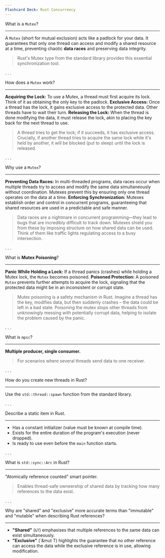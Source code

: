 ```yaml
---
Flashcard Deck: Rust Concurrency
---
```


What is a `Mutex`?

---
A `Mutex` (short for mutual exclusion) acts like a padlock for your data. It guarantees that only one thread can access and modify a shared resource at a time, preventing chaotic **data races** and preserving data integrity. 

> Rust's Mutex type from the standard library provides this essential synchronization tool.

. . .

How does a `Mutex` work?

---

**Acquiring the Lock:** To use a Mutex, a thread must first acquire its lock. Think of it as obtaining the only key to the padlock.
**Exclusive Access:** Once a thread has the lock, it gains exclusive access to the protected data. Other threads have to wait their turn.
**Releasing the Lock:** When the thread is done modifying the data, it must release the lock, akin to placing the key back for the next thread to use.

> A thread tries to get the lock; if it succeeds, it has exclusive access. Crucially, if another thread tries to acquire the same lock while it's held by another, it will be blocked (put to sleep) until the lock is released.

. . .

Why use a `Mutex`?

---

**Preventing Data Races:** In multi-threaded programs, data races occur when multiple threads try to access and modify the same data simultaneously without coordination. Mutexes prevent this by ensuring only one thread operates on the data at a time.
**Enforcing Synchronization:** Mutexes establish order and control in concurrent programs, guaranteeing that shared resources are used in a predictable and safe manner.

> Data races are a nightmare in concurrent programming—they lead to bugs that are incredibly difficult to track down. Mutexes shield you from these by imposing structure on how shared data can be used.  Think of them like traffic lights regulating access to a busy intersection.

. . .

What is **Mutex Poisoning**?

---

**Panic While Holding a Lock:** If a thread panics (crashes) while holding a Mutex lock, the `Mutex` becomes poisoned.
**Poisoned Protection:** A poisoned `Mutex` prevents further attempts to acquire the lock, signaling that the protected data might be in an inconsistent or corrupt state.

> Mutex poisoning is a safety mechanism in Rust. Imagine a thread has the key, modifies data, but then suddenly crashes – the data could be left in a bad state.  Poisoning the mutex stops other threads from unknowingly messing with potentially corrupt data, helping to isolate the problem caused by the panic.

. . .

What is ```mpsc```?

---

**Multiple producer, single consumer.** 

> For scenarios where several threads send data to one receiver.


. . .

How do you create new threads in Rust?

---

Use the `std::thread::spawn` function from the standard library.

. . .

Describe a static item in Rust.

---

* Has a constant initializer (value must be known at compile time).
* Exists for the entire duration of the program's execution (never dropped).
* Is ready to use even before the `main` function starts.

. . .

What is `std::sync::Arc` in Rust?

---

"Atomically reference counted" smart pointer.

> Enables thread-safe owneership of shared data by tracking how many references to the data exist.

. . .

Why are "shared" and "exclusive" more accurate terms than "immutable" and "mutable" when describing Rust references?

---

* **"Shared"** (`&T`) emphasises that multiple references to the same data can exist simultaneously.
* **"Exclusive"** (`&mut T) highlights the guarantee that no other reference can access the data while the exclusive reference is in use, allowing modification.
